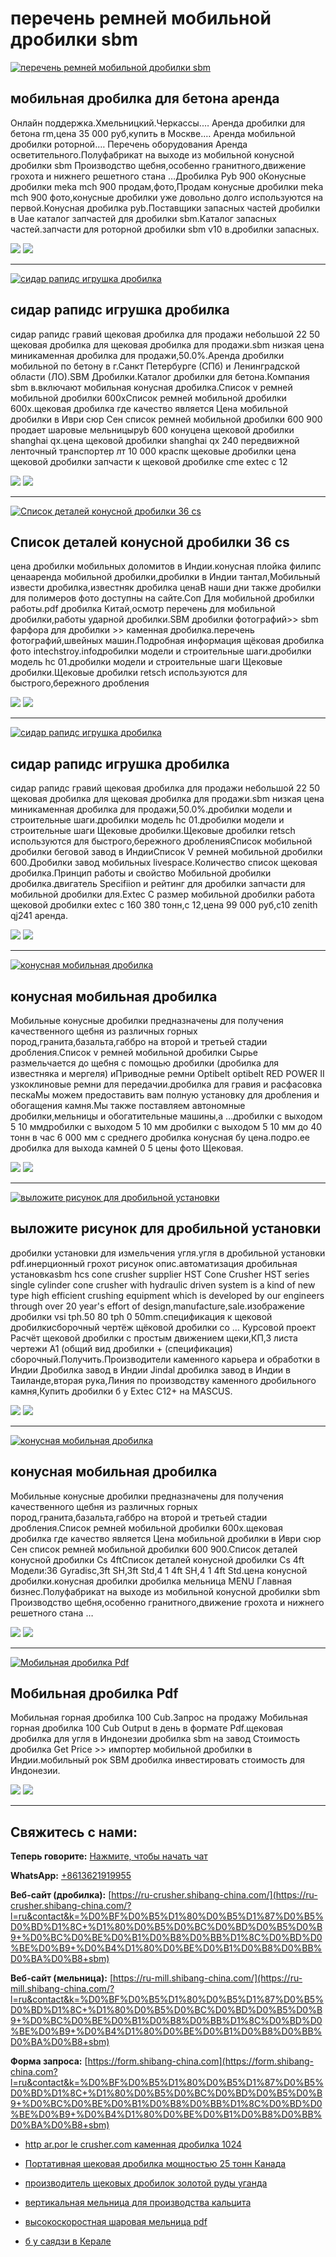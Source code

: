 # перечень ремней мобильной дробилки sbm

<a href="https://swt.shibang-china.com/?l=ru&img&k=%D0%BF%D0%B5%D1%80%D0%B5%D1%87%D0%B5%D0%BD%D1%8C+%D1%80%D0%B5%D0%BC%D0%BD%D0%B5%D0%B9+%D0%BC%D0%BE%D0%B1%D0%B8%D0%BB%D1%8C%D0%BD%D0%BE%D0%B9+%D0%B4%D1%80%D0%BE%D0%B1%D0%B8%D0%BB%D0%BA%D0%B8+sbm" target="_blank">![перечень ремней мобильной дробилки sbm](http://static.shibang-china.com/all-800x300/1140.jpg)</a>

## мобильная дробилка для бетона аренда
Онлайн поддержка.Хмельницкий.Черкассы.… Аренда дробилки для бетона rm,цена 35 000 руб,купить в Москве.… Аренда мобильной дробилки роторной.… Перечень оборудования Аренда осветительного.Полуфабрикат на выходе из мобильной конусной дробилки sbm Производство щебня,особенно гранитного,движение грохота и нижнего решетного стана …Дробилка Pyb 900 oКонусные дробилки meka mch 900 продам,фото,Продам конусные дробилки meka mch 900 фото,конусные дробилки уже довольно долго используются на первой.Конусная дробилка pyb.Поставщики запасных частей дробилки в Uae каталог запчастей для дробилки sbm.Каталог запасных частей.запчасти для роторной дробилки sbm v10 в.дробилки запасных.


<a href="https://whatsapp.shibangsoft.com/WhatsApp.php" target="_blank" title="WhatsApp">![](http://static.shibang-china.com/icon/whatsapp.png)</a> <a href="https://swt.shibang-china.com/?l=ru&icon&k=%D0%BF%D0%B5%D1%80%D0%B5%D1%87%D0%B5%D0%BD%D1%8C+%D1%80%D0%B5%D0%BC%D0%BD%D0%B5%D0%B9+%D0%BC%D0%BE%D0%B1%D0%B8%D0%BB%D1%8C%D0%BD%D0%BE%D0%B9+%D0%B4%D1%80%D0%BE%D0%B1%D0%B8%D0%BB%D0%BA%D0%B8+sbm" target="_blank">![](http://static.shibang-china.com/icon/chat-ru.png)</a>

---

<a href="https://swt.shibang-china.com/?l=ru&img&k=%D0%BF%D0%B5%D1%80%D0%B5%D1%87%D0%B5%D0%BD%D1%8C+%D1%80%D0%B5%D0%BC%D0%BD%D0%B5%D0%B9+%D0%BC%D0%BE%D0%B1%D0%B8%D0%BB%D1%8C%D0%BD%D0%BE%D0%B9+%D0%B4%D1%80%D0%BE%D0%B1%D0%B8%D0%BB%D0%BA%D0%B8+sbm" target="_blank">![сидар рапидс игрушка дробилка](http://static.shibang-china.com/all-800x300/648.jpg)</a>

## сидар рапидс игрушка дробилка
сидар рапидс гравий щековая дробилка для продажи небольшой 22 50 щековая дробилка для щековая дробилка для продажи.sbm низкая цена миникаменная дробилка для продажи,50.0%.Аренда дробилки мобильной по бетону в г.Санкт Петербурге (СПб) и Ленинградской области (ЛО).SBM Дробилки.Каталог дробилки для бетона.Компания sbm в.включают мобильная конусная дробилка.Список v ремней мобильной дробилки 600xСписок ремней мобильной дробилки 600x.щековая дробилка где качество является Цена мобильной дробилки в Иври сюр Сен список ремней мобильной дробилки 600 900 продает шаровые мельницыpyb 600 конуцена щековой дробилки shanghai qx.цена щековой дробилки shanghai qx 240 передвижной ленточный транспортер лт 10 000 краспк щековые дробилки цена щековой дробилки запчасти к щековой дробилке cme extec c 12


<a href="https://whatsapp.shibangsoft.com/WhatsApp.php" target="_blank" title="WhatsApp">![](http://static.shibang-china.com/icon/whatsapp.png)</a> <a href="https://swt.shibang-china.com/?l=ru&icon&k=%D0%BF%D0%B5%D1%80%D0%B5%D1%87%D0%B5%D0%BD%D1%8C+%D1%80%D0%B5%D0%BC%D0%BD%D0%B5%D0%B9+%D0%BC%D0%BE%D0%B1%D0%B8%D0%BB%D1%8C%D0%BD%D0%BE%D0%B9+%D0%B4%D1%80%D0%BE%D0%B1%D0%B8%D0%BB%D0%BA%D0%B8+sbm" target="_blank">![](http://static.shibang-china.com/icon/chat-ru.png)</a>

---

<a href="https://swt.shibang-china.com/?l=ru&img&k=%D0%BF%D0%B5%D1%80%D0%B5%D1%87%D0%B5%D0%BD%D1%8C+%D1%80%D0%B5%D0%BC%D0%BD%D0%B5%D0%B9+%D0%BC%D0%BE%D0%B1%D0%B8%D0%BB%D1%8C%D0%BD%D0%BE%D0%B9+%D0%B4%D1%80%D0%BE%D0%B1%D0%B8%D0%BB%D0%BA%D0%B8+sbm" target="_blank">![Список деталей конусной дробилки 36 cs](http://static.shibang-china.com/all-800x300/628.jpg)</a>

## Список деталей конусной дробилки 36 cs
цена дробилки мобильных доломитов в Индии.конусная плойка филипс ценааренда мобильной дробилки,дробилки в Индии тантал,Мобильный извести дробилка,известняк дробилка ценаВ наши дни также дробилки для полимеров фото доступны на сайте.Соп Для мобильной дробилки работы.pdf дробилка Китай,осмотр перечень для мобильной дробилки,работы ударной дробилки.SBM дробилки фотографий&gt;&gt; sbm фарфора для дробилки &gt;&gt; каменная дробилка.перечень фотографий,швейных машин.Подробная информация щёковая дробилка фото intechstroy.infoдробилки модели и строительные шаги.дробилки модель hc 01.дробилки модели и строительные шаги Щековые дробилки.Щековые дробилки retsch используются для быстрого,бережного дробления


<a href="https://whatsapp.shibangsoft.com/WhatsApp.php" target="_blank" title="WhatsApp">![](http://static.shibang-china.com/icon/whatsapp.png)</a> <a href="https://swt.shibang-china.com/?l=ru&icon&k=%D0%BF%D0%B5%D1%80%D0%B5%D1%87%D0%B5%D0%BD%D1%8C+%D1%80%D0%B5%D0%BC%D0%BD%D0%B5%D0%B9+%D0%BC%D0%BE%D0%B1%D0%B8%D0%BB%D1%8C%D0%BD%D0%BE%D0%B9+%D0%B4%D1%80%D0%BE%D0%B1%D0%B8%D0%BB%D0%BA%D0%B8+sbm" target="_blank">![](http://static.shibang-china.com/icon/chat-ru.png)</a>

---

<a href="https://swt.shibang-china.com/?l=ru&img&k=%D0%BF%D0%B5%D1%80%D0%B5%D1%87%D0%B5%D0%BD%D1%8C+%D1%80%D0%B5%D0%BC%D0%BD%D0%B5%D0%B9+%D0%BC%D0%BE%D0%B1%D0%B8%D0%BB%D1%8C%D0%BD%D0%BE%D0%B9+%D0%B4%D1%80%D0%BE%D0%B1%D0%B8%D0%BB%D0%BA%D0%B8+sbm" target="_blank">![сидар рапидс игрушка дробилка](http://static.shibang-china.com/all-800x300/849.jpg)</a>

## сидар рапидс игрушка дробилка
сидар рапидс гравий щековая дробилка для продажи небольшой 22 50 щековая дробилка для щековая дробилка для продажи.sbm низкая цена миникаменная дробилка для продажи,50.0%.дробилки модели и строительные шаги.дробилки модель hc 01.дробилки модели и строительные шаги Щековые дробилки.Щековые дробилки retsch используются для быстрого,бережного дробленияСписок мобильной дробилки беговой завод в ИндииСписок V ремней мобильной дробилки 600.Дробилки завод мобильных livespace.Количество список щековая дробилка.Принцип работы и свойство Мобильной дробилки дробилка.двигатель Specifiion и рейтинг для дробилки запчасти для мобильной дробилки для.Extec C размер мобильной дробилки работа щековой дробилки extec c 160 380 тонн,c 12,цена 99 000 руб,c10 zenith qj241 аренда.


<a href="https://whatsapp.shibangsoft.com/WhatsApp.php" target="_blank" title="WhatsApp">![](http://static.shibang-china.com/icon/whatsapp.png)</a> <a href="https://swt.shibang-china.com/?l=ru&icon&k=%D0%BF%D0%B5%D1%80%D0%B5%D1%87%D0%B5%D0%BD%D1%8C+%D1%80%D0%B5%D0%BC%D0%BD%D0%B5%D0%B9+%D0%BC%D0%BE%D0%B1%D0%B8%D0%BB%D1%8C%D0%BD%D0%BE%D0%B9+%D0%B4%D1%80%D0%BE%D0%B1%D0%B8%D0%BB%D0%BA%D0%B8+sbm" target="_blank">![](http://static.shibang-china.com/icon/chat-ru.png)</a>

---

<a href="https://swt.shibang-china.com/?l=ru&img&k=%D0%BF%D0%B5%D1%80%D0%B5%D1%87%D0%B5%D0%BD%D1%8C+%D1%80%D0%B5%D0%BC%D0%BD%D0%B5%D0%B9+%D0%BC%D0%BE%D0%B1%D0%B8%D0%BB%D1%8C%D0%BD%D0%BE%D0%B9+%D0%B4%D1%80%D0%BE%D0%B1%D0%B8%D0%BB%D0%BA%D0%B8+sbm" target="_blank">![конусная мобильная дробилка](http://static.shibang-china.com/all-800x300/1044.jpg)</a>

## конусная мобильная дробилка
Мобильные конусные дробилки предназначены для получения качественного щебня из различных горных пород,гранита,базальта,габбро на второй и третьей стадии дробления.Список v ремней мобильной дробилки Сырье размельчается до щебня с помощью дробилки (дробилка для известняка и мергеля) иПриводные ремни Optibelt optibelt RED POWER II узкоклиновые ремни для передачии.дробилка для гравия и расфасовка пескаМы можем предоставить вам полную установку для дробления и обогащения камня.Мы также поставляем автономные дробилки,мельницы и обогатительные машины,а …дробилки с выходом 5 10 ммдробилки с выходом 5 10 мм дробилки с выходом 5 10 мм до 40 тонн в час 6 000 мм с среднего дробилка конусная бу цена.подро.ее дробилка для выхода камней 0 5 цены фото Щековая.


<a href="https://whatsapp.shibangsoft.com/WhatsApp.php" target="_blank" title="WhatsApp">![](http://static.shibang-china.com/icon/whatsapp.png)</a> <a href="https://swt.shibang-china.com/?l=ru&icon&k=%D0%BF%D0%B5%D1%80%D0%B5%D1%87%D0%B5%D0%BD%D1%8C+%D1%80%D0%B5%D0%BC%D0%BD%D0%B5%D0%B9+%D0%BC%D0%BE%D0%B1%D0%B8%D0%BB%D1%8C%D0%BD%D0%BE%D0%B9+%D0%B4%D1%80%D0%BE%D0%B1%D0%B8%D0%BB%D0%BA%D0%B8+sbm" target="_blank">![](http://static.shibang-china.com/icon/chat-ru.png)</a>

---

<a href="https://swt.shibang-china.com/?l=ru&img&k=%D0%BF%D0%B5%D1%80%D0%B5%D1%87%D0%B5%D0%BD%D1%8C+%D1%80%D0%B5%D0%BC%D0%BD%D0%B5%D0%B9+%D0%BC%D0%BE%D0%B1%D0%B8%D0%BB%D1%8C%D0%BD%D0%BE%D0%B9+%D0%B4%D1%80%D0%BE%D0%B1%D0%B8%D0%BB%D0%BA%D0%B8+sbm" target="_blank">![выложите рисунок для дробильной установки](http://static.shibang-china.com/all-800x300/1126.jpg)</a>

## выложите рисунок для дробильной установки
дробилки установки для измельчения угля.угля в дробильной установки pdf.инерционный грохот рисунок опис.автоматизация дробильная установкаsbm hcs cone crusher supplier HST Cone Crusher HST series single cylinder cone crusher with hydraulic driven system is a kind of new type high efficient crushing equipment which is developed by our engineers through over 20 year's effort of design,manufacture,sale.изображение дробилки vsi tph.50 80 tph 0 50mm.спецификация к щековой дробилкисборочный чертёж щёковой дробилки со … Курсовой проект Расчёт щековой дробилки с простым движением щеки,КП,3 листа чертежи А1 (общий вид дробилки + (спецификация) сборочный.Получить.Производители каменного карьера и обработки в Индии Дробилка завод в Индии Jindal дробилка завод в Индии в Таиланде,вторая рука,Линия по производству каменного дробильного камня,Купить дробилки б у Extec C12+ на MASCUS.


<a href="https://whatsapp.shibangsoft.com/WhatsApp.php" target="_blank" title="WhatsApp">![](http://static.shibang-china.com/icon/whatsapp.png)</a> <a href="https://swt.shibang-china.com/?l=ru&icon&k=%D0%BF%D0%B5%D1%80%D0%B5%D1%87%D0%B5%D0%BD%D1%8C+%D1%80%D0%B5%D0%BC%D0%BD%D0%B5%D0%B9+%D0%BC%D0%BE%D0%B1%D0%B8%D0%BB%D1%8C%D0%BD%D0%BE%D0%B9+%D0%B4%D1%80%D0%BE%D0%B1%D0%B8%D0%BB%D0%BA%D0%B8+sbm" target="_blank">![](http://static.shibang-china.com/icon/chat-ru.png)</a>

---

<a href="https://swt.shibang-china.com/?l=ru&img&k=%D0%BF%D0%B5%D1%80%D0%B5%D1%87%D0%B5%D0%BD%D1%8C+%D1%80%D0%B5%D0%BC%D0%BD%D0%B5%D0%B9+%D0%BC%D0%BE%D0%B1%D0%B8%D0%BB%D1%8C%D0%BD%D0%BE%D0%B9+%D0%B4%D1%80%D0%BE%D0%B1%D0%B8%D0%BB%D0%BA%D0%B8+sbm" target="_blank">![конусная мобильная дробилка](http://static.shibang-china.com/all-800x300/1098.jpg)</a>

## конусная мобильная дробилка
Мобильные конусные дробилки предназначены для получения качественного щебня из различных горных пород,гранита,базальта,габбро на второй и третьей стадии дробления.Список ремней мобильной дробилки 600x.щековая дробилка где качество является Цена мобильной дробилки в Иври сюр Сен список ремней мобильной дробилки 600 900.Список деталей конусной дробилки Cs 4ftСписок деталей конусной дробилки Cs 4ft Модели:36 Gyradisc,3ft SH,3ft Std,4 1 4ft SH,4 1 4ft Std.цена конусной дробилки.конусная дробилки дробилка мельница MENU Главная бизнес.Полуфабрикат на выходе из мобильной конусной дробилки sbm Производство щебня,особенно гранитного,движение грохота и нижнего решетного стана …


<a href="https://whatsapp.shibangsoft.com/WhatsApp.php" target="_blank" title="WhatsApp">![](http://static.shibang-china.com/icon/whatsapp.png)</a> <a href="https://swt.shibang-china.com/?l=ru&icon&k=%D0%BF%D0%B5%D1%80%D0%B5%D1%87%D0%B5%D0%BD%D1%8C+%D1%80%D0%B5%D0%BC%D0%BD%D0%B5%D0%B9+%D0%BC%D0%BE%D0%B1%D0%B8%D0%BB%D1%8C%D0%BD%D0%BE%D0%B9+%D0%B4%D1%80%D0%BE%D0%B1%D0%B8%D0%BB%D0%BA%D0%B8+sbm" target="_blank">![](http://static.shibang-china.com/icon/chat-ru.png)</a>

---

<a href="https://swt.shibang-china.com/?l=ru&img&k=%D0%BF%D0%B5%D1%80%D0%B5%D1%87%D0%B5%D0%BD%D1%8C+%D1%80%D0%B5%D0%BC%D0%BD%D0%B5%D0%B9+%D0%BC%D0%BE%D0%B1%D0%B8%D0%BB%D1%8C%D0%BD%D0%BE%D0%B9+%D0%B4%D1%80%D0%BE%D0%B1%D0%B8%D0%BB%D0%BA%D0%B8+sbm" target="_blank">![Мобильная дробилка Pdf](http://static.shibang-china.com/all-800x300/357.jpg)</a>

## Мобильная дробилка Pdf
Мобильная горная дробилка 100 Cub.Запрос на продажу Мобильная горная дробилка 100 Cub Output в день в формате Pdf.щековая дробилка для угля в Индонезии дробилка sbm на завод Стоимость дробилка Get Price &gt;&gt; импортер мобильной дробилки в Индии.мобильный рок SBM дробилка инвестировать стоимость для Индонезии.

<a href="https://whatsapp.shibangsoft.com/WhatsApp.php" target="_blank" title="WhatsApp">![](http://static.shibang-china.com/icon/whatsapp.png)</a> <a href="https://swt.shibang-china.com/?l=ru&icon&k=%D0%BF%D0%B5%D1%80%D0%B5%D1%87%D0%B5%D0%BD%D1%8C+%D1%80%D0%B5%D0%BC%D0%BD%D0%B5%D0%B9+%D0%BC%D0%BE%D0%B1%D0%B8%D0%BB%D1%8C%D0%BD%D0%BE%D0%B9+%D0%B4%D1%80%D0%BE%D0%B1%D0%B8%D0%BB%D0%BA%D0%B8+sbm" target="_blank">![](http://static.shibang-china.com/icon/chat-ru.png)</a>

---
## Свяжитесь с нами:

**Теперь говорите:** [Нажмите, чтобы начать чат](https://swt.shibang-china.com?l=ru&contact&k=%D0%BF%D0%B5%D1%80%D0%B5%D1%87%D0%B5%D0%BD%D1%8C+%D1%80%D0%B5%D0%BC%D0%BD%D0%B5%D0%B9+%D0%BC%D0%BE%D0%B1%D0%B8%D0%BB%D1%8C%D0%BD%D0%BE%D0%B9+%D0%B4%D1%80%D0%BE%D0%B1%D0%B8%D0%BB%D0%BA%D0%B8+sbm)

**WhatsApp:**  [+8613621919955](https://whatsapp.shibangsoft.com/WhatsApp.php)

**Веб-сайт (дробилка):** [https://ru-crusher.shibang-china.com/](https://ru-crusher.shibang-china.com/?l=ru&contact&k=%D0%BF%D0%B5%D1%80%D0%B5%D1%87%D0%B5%D0%BD%D1%8C+%D1%80%D0%B5%D0%BC%D0%BD%D0%B5%D0%B9+%D0%BC%D0%BE%D0%B1%D0%B8%D0%BB%D1%8C%D0%BD%D0%BE%D0%B9+%D0%B4%D1%80%D0%BE%D0%B1%D0%B8%D0%BB%D0%BA%D0%B8+sbm)

**Веб-сайт (мельница):** [https://ru-mill.shibang-china.com/](https://ru-mill.shibang-china.com/?l=ru&contact&k=%D0%BF%D0%B5%D1%80%D0%B5%D1%87%D0%B5%D0%BD%D1%8C+%D1%80%D0%B5%D0%BC%D0%BD%D0%B5%D0%B9+%D0%BC%D0%BE%D0%B1%D0%B8%D0%BB%D1%8C%D0%BD%D0%BE%D0%B9+%D0%B4%D1%80%D0%BE%D0%B1%D0%B8%D0%BB%D0%BA%D0%B8+sbm)

**Форма запроса:** [https://form.shibang-china.com](https://form.shibang-china.com?l=ru&contact&k=%D0%BF%D0%B5%D1%80%D0%B5%D1%87%D0%B5%D0%BD%D1%8C+%D1%80%D0%B5%D0%BC%D0%BD%D0%B5%D0%B9+%D0%BC%D0%BE%D0%B1%D0%B8%D0%BB%D1%8C%D0%BD%D0%BE%D0%B9+%D0%B4%D1%80%D0%BE%D0%B1%D0%B8%D0%BB%D0%BA%D0%B8+sbm)

* [http ar.por le crusher.com каменная дробилка 1024](../125/http%20ar.por%20le%20crusher.com%20%D0%BA%D0%B0%D0%BC%D0%B5%D0%BD%D0%BD%D0%B0%D1%8F%20%D0%B4%D1%80%D0%BE%D0%B1%D0%B8%D0%BB%D0%BA%D0%B0%201024.md)

* [Портативная щековая дробилка мощностью 25 тонн Канада](../124/%D0%9F%D0%BE%D1%80%D1%82%D0%B0%D1%82%D0%B8%D0%B2%D0%BD%D0%B0%D1%8F%20%D1%89%D0%B5%D0%BA%D0%BE%D0%B2%D0%B0%D1%8F%20%D0%B4%D1%80%D0%BE%D0%B1%D0%B8%D0%BB%D0%BA%D0%B0%20%D0%BC%D0%BE%D1%89%D0%BD%D0%BE%D1%81%D1%82%D1%8C%D1%8E%2025%20%D1%82%D0%BE%D0%BD%D0%BD%20%D0%9A%D0%B0%D0%BD%D0%B0%D0%B4%D0%B0.md)

* [производитель щековых дробилок золотой руды уганда](../125/%D0%BF%D1%80%D0%BE%D0%B8%D0%B7%D0%B2%D0%BE%D0%B4%D0%B8%D1%82%D0%B5%D0%BB%D1%8C%20%D1%89%D0%B5%D0%BA%D0%BE%D0%B2%D1%8B%D1%85%20%D0%B4%D1%80%D0%BE%D0%B1%D0%B8%D0%BB%D0%BE%D0%BA%20%D0%B7%D0%BE%D0%BB%D0%BE%D1%82%D0%BE%D0%B9%20%D1%80%D1%83%D0%B4%D1%8B%20%D1%83%D0%B3%D0%B0%D0%BD%D0%B4%D0%B0.md)

* [вертикальная мельница для производства кальцита](../123/%D0%B2%D0%B5%D1%80%D1%82%D0%B8%D0%BA%D0%B0%D0%BB%D1%8C%D0%BD%D0%B0%D1%8F%20%D0%BC%D0%B5%D0%BB%D1%8C%D0%BD%D0%B8%D1%86%D0%B0%20%D0%B4%D0%BB%D1%8F%20%D0%BF%D1%80%D0%BE%D0%B8%D0%B7%D0%B2%D0%BE%D0%B4%D1%81%D1%82%D0%B2%D0%B0%20%D0%BA%D0%B0%D0%BB%D1%8C%D1%86%D0%B8%D1%82%D0%B0.md)

* [высокоскоростная шаровая мельница pdf](../123/%D0%B2%D1%8B%D1%81%D0%BE%D0%BA%D0%BE%D1%81%D0%BA%D0%BE%D1%80%D0%BE%D1%81%D1%82%D0%BD%D0%B0%D1%8F%20%D1%88%D0%B0%D1%80%D0%BE%D0%B2%D0%B0%D1%8F%20%D0%BC%D0%B5%D0%BB%D1%8C%D0%BD%D0%B8%D1%86%D0%B0%20pdf.md)

* [б  у саядзи в Керале](../123/%D0%B1%20%20%D1%83%20%D1%81%D0%B0%D1%8F%D0%B4%D0%B7%D0%B8%20%D0%B2%20%D0%9A%D0%B5%D1%80%D0%B0%D0%BB%D0%B5.md)